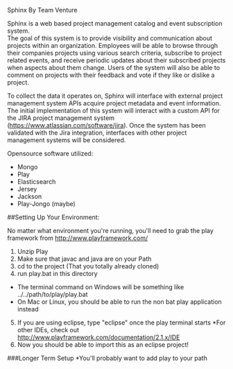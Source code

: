 Sphinx
   By Team Venture

  Sphinx is a web based project management catalog and event subscription system.  
The goal of this system is to provide visibility and communication about projects
within an organization. Employees will be able to browse through their companies 
projects using various search criteria, subscribe to project related events, and 
receive periodic updates about their subscribed projects when aspects about them change. 
Users of the system will also be able to comment on projects with their feedback and vote 
if they like or dislike a project.

  To collect the data it operates on, Sphinx will interface with external project
management system APIs acquire project metadata and event information. The initial
implementation of this system will interact with a custom API for the JIRA project
management system (https://www.atlassian.com/software/jira). Once the system has
been validated with the Jira integration, interfaces with other project management
systems will be considered.

Opensource software utilized:
  - Mongo
  - Play
  - Elasticsearch
  - Jersey
  - Jackson
  - Play-Jongo (maybe)

##Setting Up Your Environment:

No matter what environment you're running, you'll need to grab the play framework from http://www.playframework.com/

1. Unzip Play
2. Make sure that javac and java are on your Path
3. cd to the project (That you totally already cloned)
4. run play.bat in this directory
  * The terminal command on Windows will be something like ../../path/to/play/play.bat
  * On Mac or Linux, you should be able to run the non bat play application instead
5. If you are using eclipse, type "eclipse" once the play terminal starts
  *For other IDEs, check out http://www.playframework.com/documentation/2.1.x/IDE
6. Now you should be able to import this as an eclipse project!

###Longer Term Setup
*You'll probably want to add play to your path

